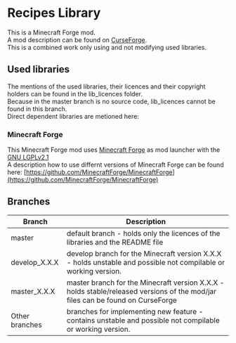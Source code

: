 # Recipes Library

This is a Minecraft Forge mod.  
A mod description can be found on [CurseForge](https://www.curseforge.com/minecraft/mc-mods/recipes-library).  
This is a combined work only using and not modifying used libraries.

## Used libraries

The mentions of the used libraries, their licences and their copyright holders can be found in the lib_licences folder.  
Because in the master branch is no source code, lib_licences cannot be found in this branch.  
Direct dependent libraries are metioned here:

### Minecraft Forge

This Minecraft Forge mod uses [Minecraft Forge](https://github.com/MinecraftForge/MinecraftForge) as mod launcher with the [GNU LGPLv2.1](https://www.gnu.org/licenses/old-licenses/lgpl-2.1.en.html)  
A description how to use differnt versions of Minecraft Forge can be found here: [https://github.com/MinecraftForge/MinecraftForge](https://github.com/MinecraftForge/MinecraftForge)

## Branches

| Branch  | Description |
| ------------- | ------------- |
| master | default branch - holds only the licences of the libraries and the README file |
| develop_X.X.X | develop branch for the Minecraft version X.X.X - holds unstable and possible not compilable or working version. |
| master_X.X.X | master branch for the Minecraft version X.X.X - holds stable/released versions of the mod/jar files can be found on CurseForge |
| Other branches | branches for implementing new feature - contains unstable and possible not compilable or working version. |
